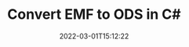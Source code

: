 ---
############################# Static ############################
layout: "auto-gen-conversion"
date: 2022-03-01T15:12:22
draft: false
otherformats: bmp dcm emf emz gif ico jp2 jpeg jpg png pps ppsx ppt pptx psb psd svg svgz tga tif tiff webp wmf wmz
breadcrumb: EMF to ODS in C#

############################# Head ############################
head_title: "EMF to ODS Converter in C#"
head_description: "Convert EMF to ODS in .NET using a few lines of code. Use the GroupDocs Document Conversion API to convert over 160 file formats."

############################# Header ############################
title: "Convert EMF to ODS in C#"
description: "EMF to ODS conversion with a few lines of .NET code"
bg_image: "https://cms.admin.containerize.com/templates/aspose/App_Themes/V3/images/bg/header1.png"
bg_overlay: false
button:
    enable: true

############################# SubMenu ############################
submenu:
    enable: true

    left:
        img_alt: "GroupDocs.Conversion for .NET"
        image: "https://cms.admin.containerize.com/templates/groupdocs/images/product-logos/90x90-noborder/groupdocs-conversion-net.png"
        product: "GroupDocs.Conversion"
        platform: ".NET"

    

############################# About ############################
about:
    enable: true
    title: "About GroupDocs.Conversion для .NET API"
    content: |
        [GroupDocs.Conversion for .NET](https://products.groupdocs.com/conversion/net/) can be used to convert Microsoft Word, Excel, PowerPoint, PDF, Visio and other formats. GroupDocs.Conversion is a standalone API that is suitable for back-end and internal systems where high performance is required. It does not depend on any software such as Microsoft or Open Office.
    

overview:
    enable: true
    content: |
        Convert your EMF files to ODS in .NET easily. You can use just a couple of C# code lines in any platform of your choice like - Windows, Linux, macOS.
        You can try EMF to ODS conversion for free and evaluate conversion results quality.
        Along with simple file conversion scenarios you can try more advanced options for loading source EMF file and for saving output ODS result. 
        
        For example, for the source EMF file you may use the following load options:

        * auto-detect file format;
        * specify password for protected files (if file format supports it);
        * replace missing fonts to preserve document appearance.
        
        There are also advanced convert options for the ODS file:

        * convert specific document page or page range;
        * add a watermark to the converted ODS file.

        Once conversion is completed you can save your ODS file to the local file path or any third-party storage like FTP, Amazon S3, Google Drive, Dropbox etc.
        Please note - to convert EMF to ODS there is no need for any additional software installed - like MS Office, Open Office, Adobe Acrobat Reader etc. 


############################# Steps ############################
steps:
    enable: true
    title_left: "Steps to convert EMF to ODS in C#"
    content_left: |
        [GroupDocs.Conversion](https://products.groupdocs.com/conversion/net/) makes it easy for developers to convert a EMF file to ODS with a few lines of code.

        * Create an instance of the Converter class and provide the file EMF with the full path
        * Create and set ConvertOptions for ODS type.
        * Call the Converter.Convert method and pass the full path and format (ODS) as a parameter
        
    title_right: "System Requirements"
    content_right: |
        Basic conversion with GroupDocs.Conversion for .NET can be done in just a few simple steps. Our APIs are supported on all major platforms and operating systems. Before executing the code below, make sure you have the following prerequisites installed on your system.

        * Operating systems: Microsoft Windows, Linux, MacOS
        * Development environments: Microsoft Visual Studio, Xamarin, MonoDevelop
        * Frameworks: .NET Framework, .NET Standard, .NET Core, Mono
        * Get the latest GroupDocs.Conversion for .NET from [Nuget](https://www.nuget.org/packages/groupdocs.conversion)
        
    code: |
        ```cs
        // Load EMF file
        var converter = new GroupDocs.Conversion.Converter("template.emf");
        // Set conversion parameters for ODS format
        var convertOptions = converter.GetPossibleConversions()["ods"].ConvertOptions;
        // Convert to ODS format
        converter.Convert("output.ods", convertOptions);        
        ```
        
demos:
    enable: true
    title: "EMF to ODS Live Demo"
    content: |
       Convert EMF to ODS now by visiting the [GroupDocs.Conversion App](https://products.groupdocs.app/conversion/family) website. Online demo has the following advantages
          

more_formats:
    enable: true
    title: "Other supported transformations EMF"
    content: "You can also convert EMF to many other file formats. Please see the list below."
       
       
back_to_top:
    enable: true
---